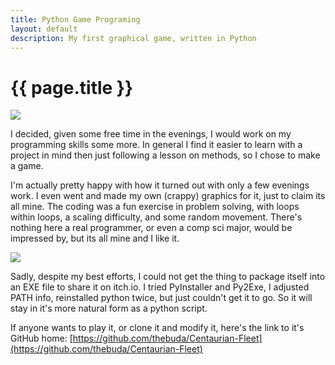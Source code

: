 ```yaml
---
title: Python Game Programing 
layout: default
description: My first graphical game, written in Python 
---
```


# {{ page.title }}

<img src="http://www.mightybuda.com\images\CentFleet1.png" class="image_center">

I decided, given some free time in the evenings, I would work on my programming skills some more. In general I find it easier to learn with a project in mind then just following a lesson on methods, so I chose to make a game.

I'm actually pretty happy with how it turned out with only a few evenings work.  I even went and made my own (crappy) graphics for it, just to claim its all mine. The coding was a fun exercise in problem solving, with loops within loops, a scaling difficulty, and some random movement.  There's nothing here a real programmer, or even a comp sci major, would be impressed by, but its all mine and I like it.

 <img src="http://www.mightybuda.com\images\CentFleet2.png" class="image_center">
 
 Sadly, despite my best efforts, I could not get the thing to package itself into an EXE file to share it on itch.io.  I tried PyInstaller and Py2Exe, I adjusted PATH info, reinstalled python twice, but just couldn't get it to go.  So it will stay in it's more natural form as a python script.
 
 If anyone wants to play it, or clone it and modify it, here's the link to it's GitHub home: 
 [https://github.com/thebuda/Centaurian-Fleet](https://github.com/thebuda/Centaurian-Fleet)
 

